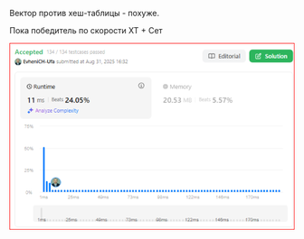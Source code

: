 Вектор против хеш-таблицы - похуже.

Пока победитель по скорости ХТ + Сет

<img src="Result.PNG" alt="">
